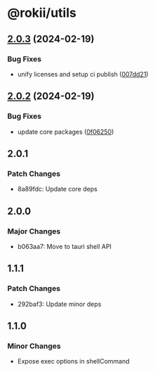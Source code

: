 # @rokii/utils

## [2.0.3](https://github.com/RokiiApp/app/compare/utils-v2.0.2...utils-v2.0.3) (2024-02-19)


### Bug Fixes

* unify licenses and setup ci publish ([007dd21](https://github.com/RokiiApp/app/commit/007dd21d0d927ed2287c11de42eb87e73f96fecc))

## [2.0.2](https://github.com/RokiiApp/app/compare/utils-v2.0.1...utils-v2.0.2) (2024-02-19)


### Bug Fixes

* update core packages ([0f06250](https://github.com/RokiiApp/app/commit/0f06250c60db08cb6a73c1e88871a187f2310fdc))

## 2.0.1

### Patch Changes

- 8a89fdc: Update core deps

## 2.0.0

### Major Changes

- b063aa7: Move to tauri shell API

## 1.1.1

### Patch Changes

- 292baf3: Update minor deps

## 1.1.0

### Minor Changes

- Expose exec options in shellCommand
